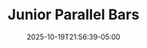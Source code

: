 ---
weight: 600
title: "Junior Parallel Bars"
description: "2025 parallel scores for FIG-sanctioned meets"
icon: "article"
date: "2025-10-19T21:56:39-05:00"
lastmod: "2025-10-19T21:56:39-05:00"
draft: false
toc: true
---